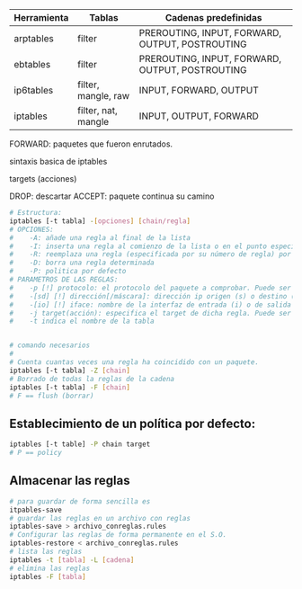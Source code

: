 | Herramienta | Tablas              | Cadenas predefinidas                            |
| ----------- | ------------------- | ----------------------------------------------- |
| arptables   | filter              | PREROUTING, INPUT, FORWARD, OUTPUT, POSTROUTING |
| ebtables    | filter              | PREROUTING, INPUT, FORWARD, OUTPUT, POSTROUTING |
| ip6tables   | filter, mangle, raw | INPUT, FORWARD, OUTPUT                          |
| iptables    | filter, nat, mangle | INPUT, OUTPUT, FORWARD                          |

FORWARD: paquetes que fueron enrutados.

sintaxis basica de iptables

targets (acciones)

DROP: descartar
ACCEPT: paquete continua su camino

```bash
# Estructura:
iptables [-t tabla] -[opciones] [chain/regla]
# OPCIONES:
#    -A: añade una regla al final de la lista
#    -I: inserta una regla al comienzo de la lista o en el punto especificado
#    -R: reemplaza una regla (especificada por su número de regla) por otra
#    -D: borra una regla determinada
#    -P: politica por defecto
# PARAMETROS DE LAS REGLAS:
#    -p [!] protocolo: el protocolo del paquete a comprobar. Puede ser ‘tcp’, ‘udp’, ‘icmp’ o ‘all’
#    -[sd] [!] dirección[/máscara]: dirección ip origen (s) o destino (d) del paquete
#    -[io] [!] iface: nombre de la interfaz de entrada (i) o de salida (o) del paquete
#    -j target(acción): especifica el target de dicha regla. Puede ser una acción predefinida (ACCEPT, DROP), una extensión o el nombre de una chain
#    -t indica el nombre de la tabla


# comando necesarios
#
# Cuenta cuantas veces una regla ha coincidido con un paquete.
iptables [-t tabla] -Z [chain]
# Borrado de todas la reglas de la cadena
iptables [-t tabla] -F [chain]
# F == flush (borrar)
```

## Establecimiento de un política por defecto:

```bash
iptables [-t table] -P chain target
# P == policy
```

## Almacenar las reglas

```bash
# para guardar de forma sencilla es 
itpables-save
# guardar las reglas en un archivo con reglas
iptables-save > archivo_conreglas.rules
# Configurar las reglas de forma permanente en el S.O.
iptables-restore < archivo_conreglas.rules
# lista las reglas
iptables -t [tabla] -L [cadena]
# elimina las reglas
iptables -F [tabla]

```
